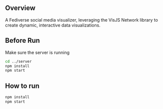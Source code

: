 ## Overview

A Fediverse social media visualizer, leveraging the VisJS Network library to create dynamic, interactive data visualizations.

## Before Run

Make sure the server is running

```bash
cd ../server
npm install
npm start
```

## How to run

```bash
npm install
npm start
```
